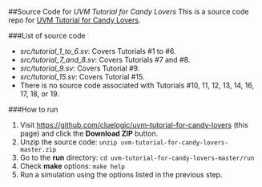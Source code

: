 ##Source Code for *UVM Tutorial for Candy Lovers*
This is a source code repo for [UVM Tutorial for Candy Lovers](http://cluelogic.com/).

###List of source code
- *src/tutorial_1_to_6.sv*: Covers Tutorials #1 to #6.
- *src/tutorial_7_and_8.sv*: Covers Tutorials #7 and #8.
- *src/tutorial_9.sv*: Covers Tutorial #9.
- *src/tutorial_15.sv*: Covers Tutorial #15.
- There is no source code associated with Tutorials #10, 11, 12, 13, 14, 16, 17, 18, or 19.

###How to run
1. Visit https://github.com/cluelogic/uvm-tutorial-for-candy-lovers (this page) and click the **Download ZIP** button.
2. Unzip the source code: `unzip uvm-tutorial-for-candy-lovers-master.zip`
3. Go to the **run** directory: `cd uvm-tutorial-for-candy-lovers-master/run`
4. Check **make** options: `make help`
5. Run a simulation using the options listed in the previous step.
